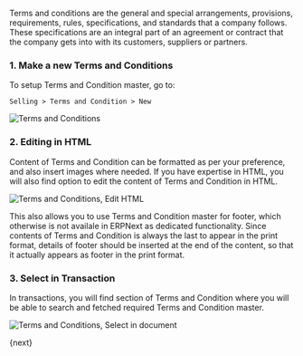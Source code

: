 Terms and conditions are the general and special arrangements, provisions, requirements, rules, specifications, and standards that a company follows. These specifications are an integral part of an agreement or contract that the company gets into with its customers, suppliers or partners.

### 1. Make a new Terms and Conditions

To setup Terms and Condition master, go to:

`Selling > Terms and Condition > New`

<img class="screenshot" alt="Terms and Conditions" src="/assets/manual_erpnext_com/img/setup/print/terms-1.png">

### 2. Editing in HTML

Content of Terms and Condition can be formatted as per your preference, and also insert images where needed. If you have expertise in HTML, you will also find option to edit the content of Terms and Condition in HTML.

<img class="screenshot" alt="Terms and Conditions, Edit HTML" src="/assets/manual_erpnext_com/img/setup/print/terms-2.png">

This also allows you to use Terms and Condition master for footer, which otherwise is not availale in ERPNext as dedicated functionality. Since contents of Terms and Condition is always the last to appear in the print format, details of footer should be inserted at the end of the content, so that it actually appears as footer in the print format.

### 3. Select in Transaction

In transactions, you will find section of Terms and Condition where you will be able to search and fetched required Terms and Condition master.

<img class="screenshot" alt="Terms and Conditions, Select in document" src="/assets/manual_erpnext_com/img/setup/print/terms-3.png">

{next}
